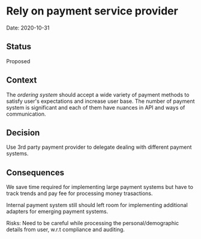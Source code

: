 # Rely on payment service provider

Date: 2020-10-31

## Status

Proposed

## Context

The _ordering system_ should accept a wide variety of payment methods to satisfy user's expectations and increase user base. The number of payment system is significant and each of them have nuances in API and ways of communication.  

## Decision

Use 3rd party payment provider to delegate dealing with different payment systems. 

## Consequences

We save time required for implementing large payment systems but have to track trends and pay fee for processing money trasactions. 

Internal payment system still should left room for implementing additional adapters for emerging payment systems. 

Risks: Need to be careful while processing the personal/demographic details from user, w.r.t compliance and auditing.

